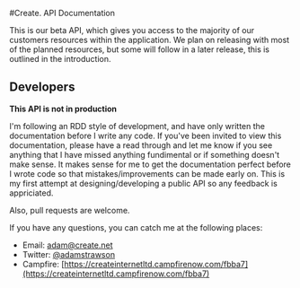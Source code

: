 #Create. API Documentation

This is our beta API, which gives you access to the majority of our customers resources within the application. We plan on releasing with most of the planned resources, but some will follow in a later release, this is outlined in the introduction.

## Developers

**This API is not in production**  

I'm following an RDD style of development, and have only written the documentation before I write any code. If you've been invited to view this documentation, please have a read through and let me know if you see anything that I have missed anything fundimental or if something doesn't make sense. It makes sense for me to get the documentation perfect before I wrote code so that mistakes/improvements can be made early on. This is my first attempt at designing/developing a public API so any feedback is appriciated.

Also, pull requests are welcome.

If you have any questions, you can catch me at the following places:

- Email: [adam@create.net](mailto:adam@create.net)
- Twitter: [@adamstrawson](https://twitter.com/adamstrawson)
- Campfire: [https://createinternetltd.campfirenow.com/fbba7](https://createinternetltd.campfirenow.com/fbba7)  
